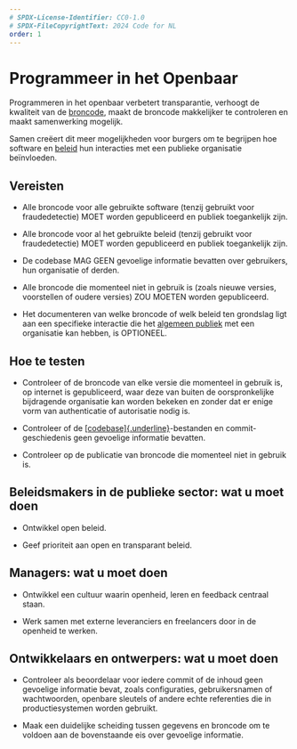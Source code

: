 ```yaml
---
# SPDX-License-Identifier: CC0-1.0
# SPDX-FileCopyrightText: 2024 Code for NL
order: 1
---
```


# Programmeer in het Openbaar

Programmeren in het openbaar verbetert transparantie, verhoogt de kwaliteit van de [broncode](/nl/glossary.html#broncode), maakt de broncode makkelijker te controleren en maakt samenwerking mogelijk.

Samen creëert dit meer mogelijkheden voor burgers om te begrijpen hoe software en [beleid](/nl/glossary.html#beleid) hun interacties met een publieke organisatie beïnvloeden.

## Vereisten

- Alle broncode voor alle gebruikte software (tenzij gebruikt voor fraudedetectie) MOET worden gepubliceerd en publiek toegankelijk zijn.

- Alle broncode voor al het gebruikte beleid (tenzij gebruikt voor fraudedetectie) MOET worden gepubliceerd en publiek toegankelijk zijn.

- De codebase MAG GEEN gevoelige informatie bevatten over gebruikers, hun organisatie of derden.

- Alle broncode die momenteel niet in gebruik is (zoals nieuwe versies, voorstellen of oudere versies) ZOU MOETEN worden gepubliceerd.

- Het documenteren van welke broncode of welk beleid ten grondslag ligt aan een specifieke interactie die het [algemeen publiek](/nl/glossary.html#algemeen-publiek) met een organisatie kan hebben, is OPTIONEEL.

## Hoe te testen

-   Controleer of de broncode van elke versie die momenteel in gebruik is, op internet is gepubliceerd, waar deze van buiten de oorspronkelijke bijdragende organisatie kan worden bekeken en zonder dat er enige vorm van authenticatie of autorisatie nodig is.

-   Controleer of de [[codebase]{.underline}][4]-bestanden en commit-geschiedenis geen gevoelige informatie bevatten.

-   Controleer op de publicatie van broncode die momenteel niet in gebruik is.

## Beleidsmakers in de publieke sector: wat u moet doen

-   Ontwikkel open beleid.

-   Geef prioriteit aan open en transparant beleid.

## Managers: wat u moet doen

-   Ontwikkel een cultuur waarin openheid, leren en feedback centraal staan.

-   Werk samen met externe leveranciers en freelancers door in de openheid te werken.

## Ontwikkelaars en ontwerpers: wat u moet doen

-   Controleer als beoordelaar voor iedere commit of de inhoud geen gevoelige informatie bevat, zoals configuraties, gebruikersnamen of wachtwoorden, openbare sleutels of andere echte referenties die in productiesystemen worden gebruikt.

-   Maak een duidelijke scheiding tussen gegevens en broncode om te voldoen aan de bovenstaande eis over gevoelige informatie.

  [1]: https://standard.publiccode.net/glossary.html#source-code
  [2]: https://standard.publiccode.net/glossary.html#policy
  [3]: https://standard.publiccode.net/glossary.html#general-public
  [4]: https://standard.publiccode.net/glossary.html#codebase
